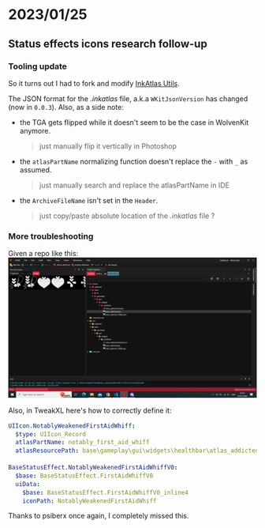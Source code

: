 # 2023/01/25

## Status effects icons research follow-up

### Tooling update

So it turns out I had to fork and modify [InkAtlas Utils](https://github.com/deadlymustard/inkatlas-utils).

The JSON format for the *.inkatlas* file, a.k.a `WKitJsonVersion` has changed (now in `0.0.3`).
Also, as a side note:

- the TGA gets flipped while it doesn't seem to be the case in WolvenKit anymore.
  > just manually flip it vertically in Photoshop
- the `atlasPartName` normalizing function doesn't replace the `-` with `_` as assumed.
  > just manually search and replace the atlasPartName in IDE
- the `ArchiveFileName` isn't set in the `Header`.
  > just copy/paste absolute location of the *.inkatlas* file ?

### More troubleshooting

Given a repo like this:
![WolvenKit repo structure](./pictures/WK-repo-structure.png)

Also, in TweakXL here's how to correctly define it:

```yaml
UIIcon.NotablyWeakenedFirstAidWhiff:
  $type: UIIcon_Record
  atlasPartName: notably_first_aid_whiff
  atlasResourcePath: base\gameplay\gui\widgets\healthbar\atlas_addicted.inkatlas

BaseStatusEffect.NotablyWeakenedFirstAidWhiffV0:
  $base: BaseStatusEffect.FirstAidWhiffV0
  uiData:
    $base: BaseStatusEffect.FirstAidWhiffV0_inline4
    iconPath: NotablyWeakenedFirstAidWhiff
```

Thanks to psiberx once again, I completely missed this.
